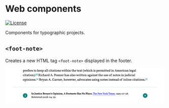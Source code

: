# Web components
[![License](http://img.shields.io/:license-mit-blue.svg?style=flat-square)](http://badges.mit-license.org)

Components for typographic projects.

## `<foot-note>`
Creates a new HTML tag `<foot-note>` displayed in the footer.

<img src="https://github.com/RolandDreger/web-components/raw/master/foot-note/foot-note_web_component.png" title="Footnote web component" alt="Footnote web component">
